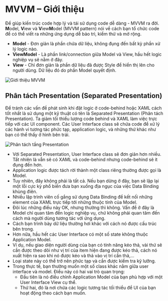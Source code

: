 # MVVM – Giới thiệu

Để giúp kiến trúc code hợp lý và tái sử dụng code dễ dàng - MVVM ra đời. **M**odel, **V**iew và **V**iew**M**odel (MVVM pattern) nói về cách bạn tổ chức code để có thể viết ra những ứng dụng dễ bảo trì, kiểm thử và mở rộng.

- **Model** - Đơn giản là phần chứa dữ liệu, không đụng đến bất kỳ phần xử lý logic nào.
- **ViewModel** - Là phần link/connection giữa Model và View, hầu hết logic nghiệp vụ sẽ nằm ở đây.
- **View** - Chỉ đơn giản là phần dữ liệu đã được Style để hiển thị lên cho người dùng. Dữ liệu đó do phần Model quyết định.

![Giới thiệu MVVM](https://www.tutorialspoint.com/mvvm/images/view_model.jpg)

## Phân tách Presentation (Separated Presentation)

Để tránh các vấn đề phát sinh khi đặt logic ở code-behind hoặc XAML cách tốt nhất là sử dụng một kỹ thuật có tên là Separated Presentation (Phân tách Presentation). Ta giảm tối thiểu lượng code behind và XAML làm việc trực tiếp với các UI component. Các User Interface class sẽ chứa code để xử lý các hành vi tương tác phức tạp, application logic, và những thứ khác như bạn có thể thấy ở hình bên trái.

![Phân tách tầng Presentation](https://www.tutorialspoint.com/mvvm/images/separated_presentation.jpg)

- Với Separated Presentation, User Interface class sẽ đơn giản hơn nhiều. Tất nhiên là vẫn sẽ có XAML và code-behind nhưng code-behind sẽ ít đụng đến hơn.
- Application logic được tách rời thành một class riêng thường được gọi là Model.
- Tuy nhiên, đây không phải là tất cả. Nếu bạn dừng ở đây, bạn sẽ lặp lại một lỗi cực kỳ phổ biến đưa bạn xuống địa ngục của việc Data Binding khùng điên.
- Nhiều lập trình viên cố gắng sử dụng Data Binding để kết nối những element của XAML trực tiếp tới những thuộc tính của Model.
- Đôi lúc những điều này OK, nhưng thường thì không. Vấn đề ở đây là Model chỉ quan tâm đến logic nghiệp vụ, chứ không phải quan tâm đến cách mà người dùng tương tác với ứng dụng.
- Cách bạn trình bày dữ liệu thường hơi khác với cách nó được cấu trúc bên trong.
- Hơn nữa, hầu hết các User Interface có một số state không thuộc Application Model.
- Ví dụ, nếu giao diện người dùng của bạn có tính năng kéo thả, vài thứ sẽ cần được theo dõi như vị trí của item hiện đang được kéo thả, cách nó xuất hiện ra sao khi nó được kéo và thả vào vị trí cần thả,...
- Loại state này có thể trở nên phức tạp và cần được kiểm tra kỹ lưỡng.
- Trong thực tế, bạn thường muốn một số class khác nằm giữa user interface và model. Điều này có hai vai trò quan trọng:
  - Đầu tiên là nó điều chỉnh Application Model của bạn phù hợp với một User Interface View cụ thể.
  - Thứ hai, đó là nơi chứa các logic tương tác tối thiểu để UI của bạn hoạt động theo cách bạn muốn.
